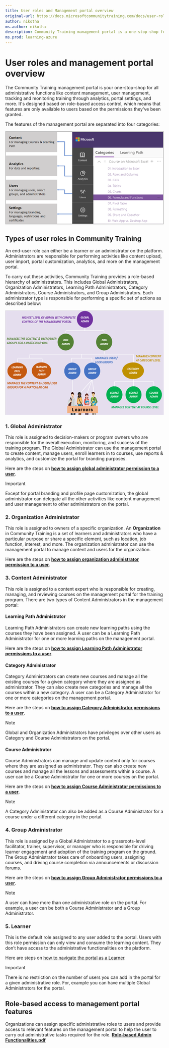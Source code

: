 ```yaml
---
title: User roles and Management portal overview
original-url: https://docs.microsoftcommunitytraining.com/docs/user-role-and-management-portal-overview
author: nikotha
ms.author: nikotha
description: Community Training management portal is a one-stop-shop for all administrative functions like content management, user management, tracking and monitoring the training with analytics, portal settings, and more.
ms.prod: learning-azure
---
```


# User roles and management portal overview

The Community Training management portal is your one-stop-shop for all administrative functions like content management, user management, tracking and monitoring training through analytics, portal settings, and more. It's designed based on role-based access control, which means that features are only available to users based on the permissions they've been granted.

The features of the management portal are separated into four categories:

![4 categories](../media/image%28423%29.png)

## Types of user roles in Community Training

An end-user role can either be a learner or an administrator on the platform. Administrators are responsible for performing activities like content upload, user import, portal customization, analytics, and more on the management portal.

To carry out these activities, Community Training provides a role-based hierarchy of administrators. This includes Global Administrators, Organization Administrators, Learning Path Administrators, Category Administrators, Course Administrators, and Group Administrators. Each administrator type is responsible for performing a specific set of actions as described below:

![GetStarted - Role Hierarchy](../media/GetStarted%20-%20Role%20Hierarchy.png)

### 1. Global Administrator

This role is assigned to decision-makers or program owners who are responsible for the overall execution, monitoring, and success of the training program. The Global Administrator can use the management portal to create content, manage users, enroll learners in to courses, use reports & analytics, and customize the portal for branding purposes.

Here are the steps on [**how to assign global administrator permission to a user**](../user-management/add-users/add-an-administrator-to-the-portal.md).

> [!IMPORTANT]
> Except for portal branding and profile page customization, the global administrator can delegate all the other activities like content management and user management to other administrators on the portal.

### 2. Organization Administrator

This role is assigned to owners of a specific organization. An **Organization** in Community Training is a set of learners and administrators who have a particular purpose or share a specific element, such as location, job function, interest, and more. The organization administrator can use the management portal to manage content and users for the organization.

Here are the steps on [**how to assign organization administrator permission to a user**](../user-management/add-users/add-an-administrator-to-the-portal.md).

### 3. Content Administrator

This role is assigned to a content expert who is responsible for creating, managing, and reviewing courses on the management portal for the training program. There are two types of Content Administrators in the management portal:

#### Learning Path Administrator

Learning Path Administrators can create new learning paths using the courses they have been assigned. A user can be a Learning Path Administrator for one or more learning paths on the management portal.

Here are the steps on [**how to assign Learning Path Administrator permissions to a user**](../user-management/add-users/add-an-administrator-to-the-portal.md).

#### Category Administrator

Category Administrators can create new courses and manage all the existing courses for a given category where they are assigned as administrator. They can also create new categories and manage all the courses within a new category. A user can be a Category Administrator for one or more categories on the management portal.

Here are the steps on [**how to assign Category Administrator permissions to a user**](../user-management/add-users/add-an-administrator-to-the-portal.md).

> [!NOTE]
> Global and Organization Administrators have privileges over other users as Category and Course Administrators on the portal.

#### Course Administrator

Course Administrators can manage and update content only for courses where they are assigned as administrator.  They can also create new courses and manage all the lessons and assessments within a course. A user can be a Course Administrator for one or more courses on the portal.

Here are the steps on [**how to assign Course Administrator permissions to a user**](../user-management/add-users/add-an-administrator-to-the-portal.md).

> [!NOTE]
> A Category Administrator can also be added as a Course Administrator for a course under a different category in the portal.

### 4.  Group Administrator

This role is assigned by a Global Administrator to a grassroots-level facilitator, trainer, supervisor, or manager who is responsible for driving learner engagement and adoption of the training program on the ground. The Group Administrator takes care of onboarding users, assigning courses, and driving course completion via announcements or discussion forums.

Here are the steps on [**how to assign Group Administrator permissions to a user**](../user-management/add-users/add-an-administrator-to-the-portal.md).

> [!NOTE]
> A user can have more than one administrative role on the portal. For example, a user can be both a Course Administrator and a Group Administrator.

### 5. Learner

This is the default role assigned to any user added to the portal. Users with this role permission can only view and consume the learning content. They don’t have access to the administrative functionalities on the platform.

Here are steps on [how to navigate the portal as a Learner](../learner-experience/web-app.md).

> [!IMPORTANT]
> There is no restriction on the number of users you can add in the portal for a given administrative role. For, example you can have multiple Global Administrators for the portal.

## Role-based access to management portal features

Organizations can assign specific administrative roles to users and provide access to relevant features on the management portal to help the user to carry out administrative tasks required for the role.
[**Role-based Admin Functionalities.pdf**](https://github.com/MicrosoftDocs/microsoft-community-training/files/7167101/Role-based.Admin.Functionalities.pdf) <!-- AA: Isn't this already alluded to at the top of this page?-->
